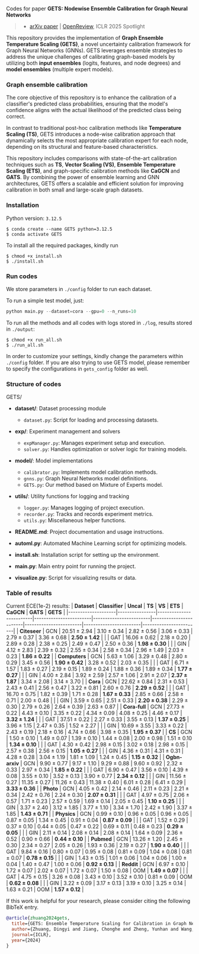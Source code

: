 Codes for paper **GETS: Nodewise Ensemble Calibration for Graph Neural Networks**

> - [arXiv paper](https://arxiv.org/abs/2410.09570) | [OpenReview](https://openreview.net/forum?id=qgsXsqahMq), ICLR 2025 Spotlight

This repository provides the implementation of **Graph Ensemble Temperature Scaling (GETS)**, a novel uncertainty calibration framework for Graph Neural Networks (GNNs). GETS leverages ensemble strategies to address the unique challenges of calibrating graph-based models by utilizing both **input ensembles** (logits, features, and node degrees) and **model ensembles** (multiple expert models). 

### Graph ensemble calibration
The core objective of this repository is to enhance the calibration of a classifier's predicted class probabilities, ensuring that the model's confidence aligns with the actual likelihood of the predicted class being correct. 

In contrast to traditional post-hoc calibration methods like **Temperature Scaling (TS)**, GETS introduces a node-wise calibration approach that dynamically selects the most appropriate calibration expert for each node, depending on its structural and feature-based characteristics. 

This repository includes comparisons with state-of-the-art calibration techniques such as **TS**, **Vector Scaling (VS)**, **Ensemble Temperature Scaling (ETS)**, and graph-specific calibration methods like **CaGCN** and **GATS**. By combining the power of ensemble learning and GNN architectures, GETS offers a scalable and efficient solution for improving calibration in both small and large-scale graph datasets.
### Installation

Python version: `3.12.5`

```Console
$ conda create --name GETS python=3.12.5
$ conda activate GETS
```

To install all the required packages, kindly run
```Console
$ chmod +x install.sh
$ ./install.sh
```

### Run codes

We store parameters in `./config` folder to run each dataset. 

To run a simple test model, just:
```python
python main.py --dataset=cora --gpu=0 --n_runs=10
```

To run all the methods and all codes with logs stored in `./log`, results stored in `./output`:
```Console
$ chmod +x run_all.sh
$ ./run_all.sh
```
In order to customize your settings, kindly change the parameters within `./config` folder. If you are also trying to use GETS model, please remember to specify the configurations in `gets_config` folder as well.

### Structure of codes

GETS/
- **dataset/**: Dataset processing module
  - `dataset.py`: Script for loading and processing datasets.
  
- **exp/**: Experiment management and solvers
  - `expManager.py`: Manages experiment setup and execution.
  - `solver.py`: Handles optimization or solver logic for training models.
  
- **model/**: Model implementations
  - `calibrator.py`: Implements model calibration methods.
  - `gnns.py`: Graph Neural Networks model definitions.
  - `GETS.py`: Our method based on Mixture of Experts model.
  
- **utils/**: Utility functions for logging and tracking
  - `logger.py`: Manages logging of project execution.
  - `recorder.py`: Tracks and records experiment metrics.
  - `utils.py`: Miscellaneous helper functions.
  
- **README.md**: Project documentation and usage instructions.
  
- **automl.py**: Automated Machine Learning script for optimizing models.
  
- **install.sh**: Installation script for setting up the environment.

- **main.py**: Main entry point for running the project.

- **visualize.py**: Script for visualizing results or data.

### Table of results

Current ECE(1e-2) results: 
| **Dataset**        | **Classifier** | **Uncal**               | **TS**                 | **VS**                 | **ETS**                | **CaGCN**              | **GATS**               | **GETS**               |
|--------------------|----------------|-------------------------|------------------------|------------------------|------------------------|------------------------|------------------------|------------------------|
| **Citeseer**        | GCN            | 20.51 ± 2.94            | 3.10 ± 0.34            | 2.82 ± 0.56            | 3.06 ± 0.33            | 2.79 ± 0.37            | 3.36 ± 0.68            | **2.50 ± 1.42**        |
|                    | GAT            | 16.06 ± 0.62            | 2.18 ± 0.20            | 2.89 ± 0.28            | 2.38 ± 0.25            | 2.49 ± 0.47            | 2.50 ± 0.36            | **1.98 ± 0.30**        |
|                    | GIN            | 4.12 ± 2.83             | 2.39 ± 0.32            | 2.55 ± 0.34            | 2.58 ± 0.34            | 2.96 ± 1.49            | 2.03 ± 0.23            | **1.86 ± 0.22**        |
| **Computers**       | GCN            | 5.63 ± 1.06             | 3.29 ± 0.48            | 2.80 ± 0.29            | 3.45 ± 0.56            | **1.90 ± 0.42**        | 3.28 ± 0.52            | 2.03 ± 0.35            |
|                    | GAT            | 6.71 ± 1.57             | 1.83 ± 0.27            | 2.19 ± 0.15            | 1.89 ± 0.24            | 1.88 ± 0.36            | 1.89 ± 0.34            | **1.77 ± 0.27**        |
|                    | GIN            | 4.00 ± 2.84             | 3.92 ± 2.59            | 2.57 ± 1.06            | 2.91 ± 2.07            | **2.37 ± 1.87**        | 3.34 ± 2.08            | 3.14 ± 3.70            |
| **Cora**            | GCN            | 22.62 ± 0.84            | 2.31 ± 0.53            | 2.43 ± 0.41            | 2.56 ± 0.47            | 3.22 ± 0.81            | 2.60 ± 0.76            | **2.29 ± 0.52**        |
|                    | GAT            | 16.70 ± 0.75            | 1.82 ± 0.39            | 1.71 ± 0.28            | **1.67 ± 0.33**        | 2.85 ± 0.66            | 2.58 ± 0.71            | 2.00 ± 0.48            |
|                    | GIN            | 3.59 ± 0.65             | 2.51 ± 0.33            | **2.20 ± 0.38**        | 2.29 ± 0.30            | 2.79 ± 0.26            | 2.64 ± 0.39            | 2.63 ± 0.87            |
| **Cora-full**       | GCN            | 27.73 ± 0.22            | 4.43 ± 0.10            | 3.35 ± 0.22            | 4.34 ± 0.09            | 4.08 ± 0.25            | 4.46 ± 0.17            | **3.32 ± 1.24**        |
|                    | GAT            | 37.51 ± 0.22            | 2.27 ± 0.33            | 3.55 ± 0.13            | **1.37 ± 0.25**        | 3.96 ± 1.15            | 2.47 ± 0.35            | 1.52 ± 2.27            |
|                    | GIN            | 10.69 ± 3.55            | 3.33 ± 0.22            | 2.43 ± 0.19            | 2.18 ± 0.16            | 4.74 ± 0.66            | 3.98 ± 0.35            | **1.95 ± 0.37**        |
| **CS**              | GCN            | 1.50 ± 0.10             | 1.49 ± 0.07            | 1.39 ± 0.10            | 1.44 ± 0.08            | 2.00 ± 0.98            | 1.51 ± 0.10            | **1.34 ± 0.10**        |
|                    | GAT            | 4.30 ± 0.42             | 2.98 ± 0.15            | 3.02 ± 0.18            | 2.98 ± 0.15            | 2.57 ± 0.38            | 2.56 ± 0.15            | **1.05 ± 0.27**        |
|                    | GIN            | 4.36 ± 0.31             | 4.31 ± 0.31            | 4.28 ± 0.28            | 3.04 ± 1.19            | 1.81 ± 1.09            | 1.24 ± 0.45            | **1.15 ± 0.32**        |
| **Ogbn-arxiv**      | GCN            | 9.90 ± 0.77             | 9.17 ± 1.10            | 9.29 ± 0.88            | 9.60 ± 0.92            | 2.32 ± 0.33            | 2.97 ± 0.34            | **1.85 ± 0.22**        |
|                    | GAT            | 6.90 ± 0.47             | 3.56 ± 0.10            | 4.39 ± 0.08            | 3.55 ± 0.10            | 3.52 ± 0.13            | 3.90 ± 0.77            | **2.34 ± 0.12**        |
|                    | GIN            | 11.56 ± 0.27            | 11.35 ± 0.27           | 11.26 ± 0.43           | 11.38 ± 0.40           | 6.01 ± 0.28            | 6.41 ± 0.29            | **3.33 ± 0.36**        |
| **Photo**           | GCN            | 4.05 ± 0.42             | 2.14 ± 0.46            | 2.11 ± 0.23            | 2.21 ± 0.34            | 2.42 ± 0.76            | 2.24 ± 0.30            | **2.07 ± 0.31**        |
|                    | GAT            | 4.97 ± 0.75             | 2.06 ± 0.57            | 1.71 ± 0.23            | 2.57 ± 0.59            | 1.69 ± 0.14            | 2.05 ± 0.45            | **1.10 ± 0.25**        |
|                    | GIN            | 3.37 ± 2.40             | 3.12 ± 1.85            | 3.77 ± 1.10            | 3.34 ± 1.70            | 2.42 ± 1.90            | 3.37 ± 1.85            | **1.43 ± 0.71**        |
| **Physics**         | GCN            | 0.99 ± 0.10             | 0.96 ± 0.05            | 0.96 ± 0.05            | 0.87 ± 0.05            | 1.34 ± 0.45            | 0.91 ± 0.04            | **0.87 ± 0.09**        |
|                    | GAT            | 1.52 ± 0.29             | 0.37 ± 0.10            | 0.44 ± 0.05            | 0.47 ± 0.22            | 0.69 ± 0.11            | 0.48 ± 0.23            | **0.29 ± 0.05**        |
|                    | GIN            | 2.11 ± 0.14             | 2.08 ± 0.14            | 2.08 ± 0.14            | 1.64 ± 0.09            | 2.36 ± 0.52            | 0.90 ± 0.66            | **0.44 ± 0.10**        |
| **Pubmed**          | GCN            | 13.26 ± 1.20            | 2.45 ± 0.30            | 2.34 ± 0.27            | 2.05 ± 0.26            | 1.93 ± 0.36            | 2.19 ± 0.27            | **1.90 ± 0.40**        |
|                    | GAT            | 9.84 ± 0.16             | 0.80 ± 0.07            | 0.95 ± 0.08            | 0.81 ± 0.09            | 1.04 ± 0.08            | 0.81 ± 0.07            | **0.78 ± 0.15**        |
|                    | GIN            | 1.43 ± 0.15             | 1.01 ± 0.06            | 1.04 ± 0.06            | 1.00 ± 0.04            | 1.40 ± 0.47            | 1.00 ± 0.06            | **0.92 ± 0.13**        |
| **Reddit**          | GCN            | 6.97 ± 0.10             | 1.72 ± 0.07            | 2.02 ± 0.07            | 1.72 ± 0.07            | 1.50 ± 0.08            | OOM                    | **1.49 ± 0.07**        |
|                    | GAT            | 4.75 ± 0.15             | 3.26 ± 0.08            | 3.43 ± 0.10            | 3.52 ± 0.10            | 0.81 ± 0.09            | OOM                    | **0.62 ± 0.08**        |
|                    | GIN            | 3.22 ± 0.09             | 3.17 ± 0.13            | 3.19 ± 0.10            | 3.25 ± 0.14            | 1.63 ± 0.21            | OOM                    | **1.57 ± 0.12**        |


If this work is helpful for your research, please consider citing the following BibTeX entry.

``` bibtex
@article{zhuang2024gets,
  title={GETS: Ensemble Temperature Scaling for Calibration in Graph Neural Networks},
  author={Zhuang, Dingyi and Jiang, Chonghe and Zheng, Yunhan and Wang, Shenhao and Zhao, Jinhua},
  journal={ICLR},
  year={2024}
}
```
